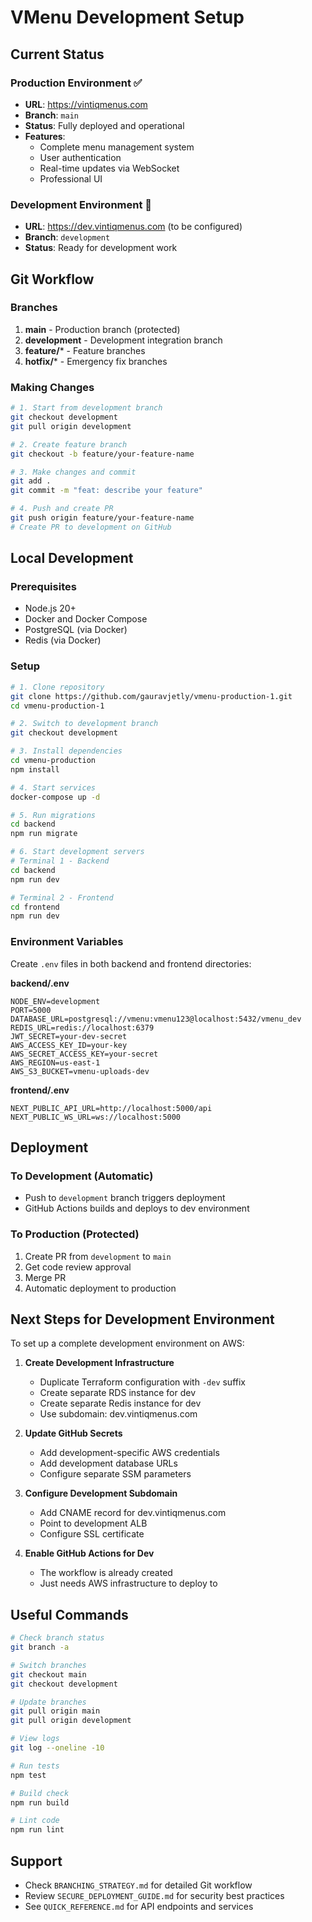 # VMenu Development Setup

## Current Status

### Production Environment ✅
- **URL**: https://vintiqmenus.com
- **Branch**: `main`
- **Status**: Fully deployed and operational
- **Features**: 
  - Complete menu management system
  - User authentication
  - Real-time updates via WebSocket
  - Professional UI

### Development Environment 🚧
- **URL**: https://dev.vintiqmenus.com (to be configured)
- **Branch**: `development`
- **Status**: Ready for development work

## Git Workflow

### Branches
1. **main** - Production branch (protected)
2. **development** - Development integration branch
3. **feature/*** - Feature branches
4. **hotfix/*** - Emergency fix branches

### Making Changes
```bash
# 1. Start from development branch
git checkout development
git pull origin development

# 2. Create feature branch
git checkout -b feature/your-feature-name

# 3. Make changes and commit
git add .
git commit -m "feat: describe your feature"

# 4. Push and create PR
git push origin feature/your-feature-name
# Create PR to development on GitHub
```

## Local Development

### Prerequisites
- Node.js 20+
- Docker and Docker Compose
- PostgreSQL (via Docker)
- Redis (via Docker)

### Setup
```bash
# 1. Clone repository
git clone https://github.com/gauravjetly/vmenu-production-1.git
cd vmenu-production-1

# 2. Switch to development branch
git checkout development

# 3. Install dependencies
cd vmenu-production
npm install

# 4. Start services
docker-compose up -d

# 5. Run migrations
cd backend
npm run migrate

# 6. Start development servers
# Terminal 1 - Backend
cd backend
npm run dev

# Terminal 2 - Frontend
cd frontend
npm run dev
```

### Environment Variables
Create `.env` files in both backend and frontend directories:

**backend/.env**
```env
NODE_ENV=development
PORT=5000
DATABASE_URL=postgresql://vmenu:vmenu123@localhost:5432/vmenu_dev
REDIS_URL=redis://localhost:6379
JWT_SECRET=your-dev-secret
AWS_ACCESS_KEY_ID=your-key
AWS_SECRET_ACCESS_KEY=your-secret
AWS_REGION=us-east-1
AWS_S3_BUCKET=vmenu-uploads-dev
```

**frontend/.env**
```env
NEXT_PUBLIC_API_URL=http://localhost:5000/api
NEXT_PUBLIC_WS_URL=ws://localhost:5000
```

## Deployment

### To Development (Automatic)
- Push to `development` branch triggers deployment
- GitHub Actions builds and deploys to dev environment

### To Production (Protected)
1. Create PR from `development` to `main`
2. Get code review approval
3. Merge PR
4. Automatic deployment to production

## Next Steps for Development Environment

To set up a complete development environment on AWS:

1. **Create Development Infrastructure**
   - Duplicate Terraform configuration with `-dev` suffix
   - Create separate RDS instance for dev
   - Create separate Redis instance for dev
   - Use subdomain: dev.vintiqmenus.com

2. **Update GitHub Secrets**
   - Add development-specific AWS credentials
   - Add development database URLs
   - Configure separate SSM parameters

3. **Configure Development Subdomain**
   - Add CNAME record for dev.vintiqmenus.com
   - Point to development ALB
   - Configure SSL certificate

4. **Enable GitHub Actions for Dev**
   - The workflow is already created
   - Just needs AWS infrastructure to deploy to

## Useful Commands

```bash
# Check branch status
git branch -a

# Switch branches
git checkout main
git checkout development

# Update branches
git pull origin main
git pull origin development

# View logs
git log --oneline -10

# Run tests
npm test

# Build check
npm run build

# Lint code
npm run lint
```

## Support

- Check `BRANCHING_STRATEGY.md` for detailed Git workflow
- Review `SECURE_DEPLOYMENT_GUIDE.md` for security best practices
- See `QUICK_REFERENCE.md` for API endpoints and services